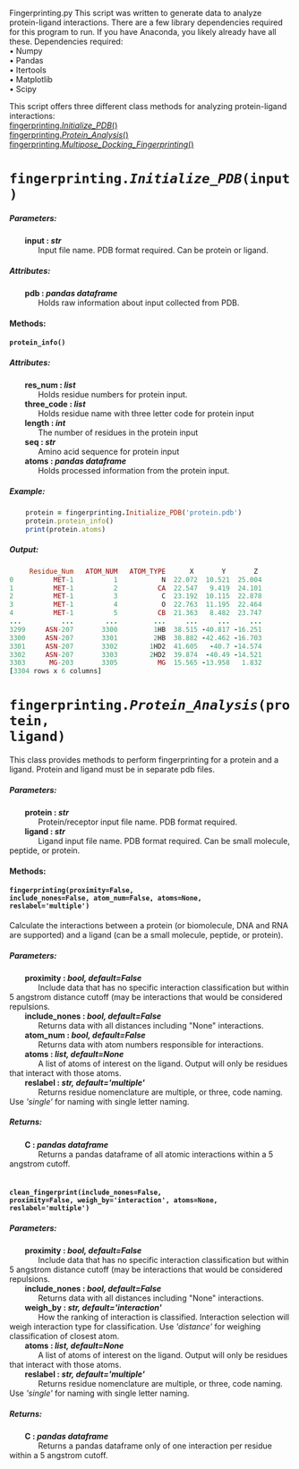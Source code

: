 Fingerprinting.py
This script was written to generate data to analyze protein-ligand interactions. 
There are a few library dependencies required for this program to run. If you have Anaconda, you likely already have all these. Dependencies required:<br>
•	Numpy<br>
•	Pandas<br>
•	Itertools<br>
•	Matplotlib<br>
•	Scipy<br>

This script offers three different class methods for analyzing protein-ligand interactions: <br>
[fingerprinting.*Initialize_PDB*()](#fingerprinting.*Initialize_PDB*(input))<br>
[fingerprinting.*Protein_Analysis*()](#fingerprinting.*Protein_Analysis*(input))<br>
[fingerprinting.*Multipose_Docking_Fingerprinting*()](#fingerprinting.*Multipose_Docking_Fingerprinting*(input))<br>





# <code>fingerprinting.*Initialize_PDB*(input)</code>


##### Parameters: <br>
&nbsp;&nbsp;&nbsp;&nbsp;&nbsp;&nbsp; **input : *str*** <br>
&nbsp;&nbsp;&nbsp;&nbsp;&nbsp;&nbsp;&nbsp;&nbsp;&nbsp;&nbsp;&nbsp;&nbsp; Input file name. PDB format required. Can be protein or ligand. <br>

##### Attributes: <br>
&nbsp;&nbsp;&nbsp;&nbsp;&nbsp;&nbsp; **pdb : *pandas dataframe*** <br>
&nbsp;&nbsp;&nbsp;&nbsp;&nbsp;&nbsp;&nbsp;&nbsp;&nbsp;&nbsp;&nbsp;&nbsp; Holds raw information about input collected from PDB. <br>

#### Methods:

#### <code>protein_info()</code>
##### Attributes:<br>
&nbsp;&nbsp;&nbsp;&nbsp;&nbsp;&nbsp; **res_num : *list***<br>
&nbsp;&nbsp;&nbsp;&nbsp;&nbsp;&nbsp;&nbsp;&nbsp;&nbsp;&nbsp;&nbsp;&nbsp; Holds residue numbers for protein input.<br>
&nbsp;&nbsp;&nbsp;&nbsp;&nbsp;&nbsp; **three_code : *list***<br>
&nbsp;&nbsp;&nbsp;&nbsp;&nbsp;&nbsp;&nbsp;&nbsp;&nbsp;&nbsp;&nbsp;&nbsp; Holds residue name with three letter code for protein input<br>
&nbsp;&nbsp;&nbsp;&nbsp;&nbsp;&nbsp; **length : *int***<br>
&nbsp;&nbsp;&nbsp;&nbsp;&nbsp;&nbsp;&nbsp;&nbsp;&nbsp;&nbsp;&nbsp;&nbsp; The number of residues in the protein input<br>
&nbsp;&nbsp;&nbsp;&nbsp;&nbsp;&nbsp; **seq : *str***<br>
&nbsp;&nbsp;&nbsp;&nbsp;&nbsp;&nbsp;&nbsp;&nbsp;&nbsp;&nbsp;&nbsp;&nbsp; Amino acid sequence for protein input<br>
&nbsp;&nbsp;&nbsp;&nbsp;&nbsp;&nbsp; **atoms : *pandas dataframe***<br>
&nbsp;&nbsp;&nbsp;&nbsp;&nbsp;&nbsp;&nbsp;&nbsp;&nbsp;&nbsp;&nbsp;&nbsp; Holds processed information from the protein input. <br>

##### Example:
```ruby
    protein = fingerprinting.Initialize_PDB('protein.pdb')
    protein.protein_info()
    print(protein.atoms)
```

##### Output: <br>
```ruby
     Residue_Num   ATOM_NUM   ATOM_TYPE      X       Y       Z
0          MET-1          1           N  22.072  10.521  25.004
1          MET-1          2          CA  22.547   9.419  24.101
2          MET-1          3           C  23.192  10.115  22.878
3          MET-1          4           O  22.763  11.195  22.464
4          MET-1          5          CB  21.363   8.482  23.747
...          ...        ...         ...     ...     ...     ...
3299     ASN-207       3300         1HB  38.515 -40.817 -16.251
3300     ASN-207       3301         2HB  38.882 -42.462 -16.703
3301     ASN-207       3302        1HD2  41.605   -40.7 -14.574
3302     ASN-207       3303        2HD2  39.874  -40.49 -14.521
3303      MG-203       3305          MG  15.565 -13.958   1.832
[3304 rows x 6 columns]
```


# <code>fingerprinting.*Protein_Analysis*(protein, ligand)</code>

This class provides methods to perform fingerprinting for a protein and a ligand. Protein and ligand must be in separate pdb files. 

##### Parameters: <br>
&nbsp;&nbsp;&nbsp;&nbsp;&nbsp;&nbsp; **protein : *str***<br>
&nbsp;&nbsp;&nbsp;&nbsp;&nbsp;&nbsp;&nbsp;&nbsp;&nbsp;&nbsp;&nbsp;&nbsp; Protein/receptor input file name. PDB format required.<br>
&nbsp;&nbsp;&nbsp;&nbsp;&nbsp;&nbsp; **ligand : *str***<br>
&nbsp;&nbsp;&nbsp;&nbsp;&nbsp;&nbsp;&nbsp;&nbsp;&nbsp;&nbsp;&nbsp;&nbsp; Ligand input file name. PDB format required. Can be small molecule, peptide, or protein.<br>

#### Methods:

#### <code>fingerprinting(proximity=False, include_nones=False, atom_num=False, atoms=None, reslabel='multiple')</code>

Calculate the interactions between a protein (or biomolecule, DNA and RNA are supported) and a ligand (can be a small molecule, peptide, or protein). <br>

##### Parameters: <br>
&nbsp;&nbsp;&nbsp;&nbsp;&nbsp;&nbsp; **proximity : *bool, default=False*** <br>
&nbsp;&nbsp;&nbsp;&nbsp;&nbsp;&nbsp;&nbsp;&nbsp;&nbsp;&nbsp;&nbsp;&nbsp; Include data that has no specific interaction classification but within 5 angstrom distance cutoff (may be interactions that would be considered repulsions. <br>
&nbsp;&nbsp;&nbsp;&nbsp;&nbsp;&nbsp; **include_nones : *bool, default=False*** <br>
&nbsp;&nbsp;&nbsp;&nbsp;&nbsp;&nbsp;&nbsp;&nbsp;&nbsp;&nbsp;&nbsp;&nbsp; Returns data with all distances including "None" interactions. <br>
&nbsp;&nbsp;&nbsp;&nbsp;&nbsp;&nbsp; **atom_num : *bool, default=False*** <br>
&nbsp;&nbsp;&nbsp;&nbsp;&nbsp;&nbsp;&nbsp;&nbsp;&nbsp;&nbsp;&nbsp;&nbsp; Returns data with atom numbers responsible for interactions. <br>
&nbsp;&nbsp;&nbsp;&nbsp;&nbsp;&nbsp; **atoms : *list, default=None*** <br>
&nbsp;&nbsp;&nbsp;&nbsp;&nbsp;&nbsp;&nbsp;&nbsp;&nbsp;&nbsp;&nbsp;&nbsp; A list of atoms of interest on the ligand. Output will only be residues that interact with those atoms.<br>
&nbsp;&nbsp;&nbsp;&nbsp;&nbsp;&nbsp; **reslabel : *str, default='multiple'*** <br>
&nbsp;&nbsp;&nbsp;&nbsp;&nbsp;&nbsp;&nbsp;&nbsp;&nbsp;&nbsp;&nbsp;&nbsp; Returns residue nomenclature are multiple, or three, code naming. Use *'single'* for naming with single letter naming. <br>

##### Returns: <br>

&nbsp;&nbsp;&nbsp;&nbsp;&nbsp;&nbsp; **C : *pandas dataframe*** <br>
&nbsp;&nbsp;&nbsp;&nbsp;&nbsp;&nbsp;&nbsp;&nbsp;&nbsp;&nbsp;&nbsp;&nbsp; Returns a pandas dataframe of all atomic interactions within a 5 angstrom cutoff. <br>
<br>

#### <code>clean_fingerprint(include_nones=False, proximity=False, weigh_by='interaction', atoms=None, reslabel='multiple')</code>
##### Parameters: <br>
&nbsp;&nbsp;&nbsp;&nbsp;&nbsp;&nbsp; **proximity : *bool, default=False*** <br>
&nbsp;&nbsp;&nbsp;&nbsp;&nbsp;&nbsp;&nbsp;&nbsp;&nbsp;&nbsp;&nbsp;&nbsp; Include data that has no specific interaction classification but within 5 angstrom distance cutoff (may be interactions that would be considered repulsions. <br>
&nbsp;&nbsp;&nbsp;&nbsp;&nbsp;&nbsp; **include_nones : *bool, default=False*** <br>
&nbsp;&nbsp;&nbsp;&nbsp;&nbsp;&nbsp;&nbsp;&nbsp;&nbsp;&nbsp;&nbsp;&nbsp; Returns data with all distances including "None" interactions. <br>
&nbsp;&nbsp;&nbsp;&nbsp;&nbsp;&nbsp; **weigh_by : *str, default='interaction'*** <br>
&nbsp;&nbsp;&nbsp;&nbsp;&nbsp;&nbsp;&nbsp;&nbsp;&nbsp;&nbsp;&nbsp;&nbsp; How the ranking of interaction is classified. Interaction selection will weigh interaction type for classification. Use *'distance'* for weighing classification of closest atom. <br>
&nbsp;&nbsp;&nbsp;&nbsp;&nbsp;&nbsp; **atoms : *list, default=None*** <br>
&nbsp;&nbsp;&nbsp;&nbsp;&nbsp;&nbsp;&nbsp;&nbsp;&nbsp;&nbsp;&nbsp;&nbsp; A list of atoms of interest on the ligand. Output will only be residues that interact with those atoms.<br>
&nbsp;&nbsp;&nbsp;&nbsp;&nbsp;&nbsp; **reslabel : *str, default='multiple'*** <br>
&nbsp;&nbsp;&nbsp;&nbsp;&nbsp;&nbsp;&nbsp;&nbsp;&nbsp;&nbsp;&nbsp;&nbsp; Returns residue nomenclature are multiple, or three, code naming. Use *'single'* for naming with single letter naming. <br>

##### Returns: <br>

&nbsp;&nbsp;&nbsp;&nbsp;&nbsp;&nbsp; **C : *pandas dataframe*** <br>
&nbsp;&nbsp;&nbsp;&nbsp;&nbsp;&nbsp;&nbsp;&nbsp;&nbsp;&nbsp;&nbsp;&nbsp; Returns a pandas dataframe only of one interaction per residue within a 5 angstrom cutoff. <br>
<br>
